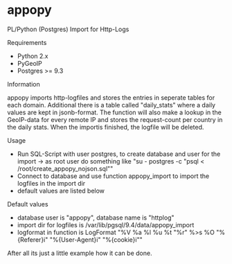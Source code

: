 # appopy
PL/Python (Postgres) Import for Http-Logs

Requirements

* Python 2.x
* PyGeoIP
* Postgres >= 9.3

Information

appopy imports http-logfiles and stores the entries in seperate tables for each domain.
Additional there is a table called "daily_stats" where a daily values are kept in jsonb-format.
The function will also make a lookup in the GeoIP-data for every remote IP and stores the request-count per country in the daily stats.
When the importis finished, the logfile will be deleted.

Usage

* Run SQL-Script with user postgres, to create database and user for the import
-> as root user do something like "su - postgres -c "psql < /root/create_appopy_nojson.sql""
* Connect to database and use function appopy_import to import the logfiles in the import dir
* default values are listed below

Default values

* database user is "appopy", database name is "httplog"
* import dir for logfiles is /var/lib/pgsql/9.4/data/appopy_import
* logformat in function is LogFormat "%V %a %l %u %t \"%r\" %>s %O \"%{Referer}i\" \"%{User-Agent}i\" \"%{cookie}i\""



After all its just a little example how it can be done.
